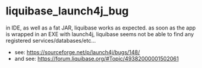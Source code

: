# liquibase_launch4j_bug

in IDE, as well as a fat JAR, liquibase works as expected. as soon as the app is wrapped in an EXE with launch4j, liquibase seems not be able to find any registered services/databases/etc...

* see: https://sourceforge.net/p/launch4j/bugs/148/
* and see: https://forum.liquibase.org/#Topic/49382000001502061
